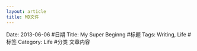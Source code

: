 ```yaml
---
layout: article
title: MD文件
---
```

Date: 2013-06-06 #日期
Title: My Super Beginng #标题
Tags: Writing, Life #标签
Category: Life #分类
文章内容